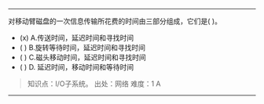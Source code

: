 ---
对移动臂磁盘的一次信息传输所花费的时间由三部分组成，它们是( )。
- (x) A.传送时间，延迟时间和寻找时间 
- ( ) B.旋转等待时间，延迟时间和寻找时间 
- ( ) C.磁头移动时间，延迟时间和寻找时间 
- ( ) D. 延迟时间，移动时间和等待时间

> 知识点：I/O子系统。
> 出处：网络
> 难度：1
> A

---